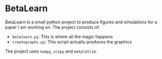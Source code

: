 # BetaLearn

BetaLearn is a small python project to produce figures and simulations for a paper I am working on.
The project consists of: 

 - `betalearn.py`: This is where all the magic happens
 - `creategraphs.py`: This script actually produces the graphics
 
The project uses `numpy`, `scipy` and `matplotlib`.
